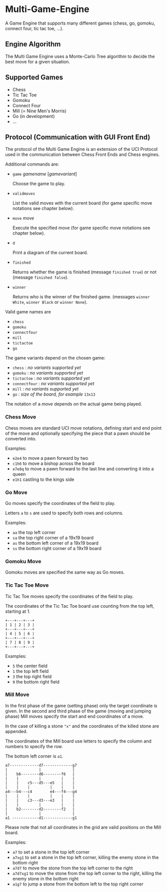 # Multi-Game-Engine
A Game Engine that supports many different games (chess, go, gomoku, connect four, tic tac toe, ...).

## Engine Algorithm

The Multi Game Engine uses a Monte-Carlo Tree algorithm to decide the best move for a given situation.


## Supported Games

* Chess
* Tic Tac Toe
* Gomoku
* Connect Four
* Mill (= Nine Men's Morris)
* Go (in development)
* ...

## Protocol (Communication with GUI Front End)

The protocol of the Multi Game Engine is an extension of the UCI Protocol used in the communication between Chess Front Ends and Chess engines.

Additional commands are:
* `game` *gamename* [*gamevariant*]

  Choose the game to play.
* `validmoves`

  List the valid moves with the current board (for game specific move notations see chapter below).
* `move` *move*

  Execute the specified move (for game specific move notations see chapter below).
* `d`

  Print a diagram of the current board.
* `finished`

  Returns whether the game is finished (message `finished true`) or not (message `finished false`).
* `winner`

  Returns who is the winner of the finished game. (messages `winner White`, `winner Black` or `winner None`).

Valid game names are
* `chess`
* `gomoku`
* `connectfour`
* `mill`
* `tictactoe`
* `go`

The game variants depend on the chosen game:
* `chess` : *no variants supported yet*
* `gomoku` : *no variants supported yet*
* `tictactoe` : *no variants supported yet*
* `connectfour` : *no variants supported yet*
* `mill` : *no variants supported yet*
* `go` : *size of the board, for example* `13x13`

The notation of a *move* depends on the actual game being played.

### Chess Move 

Chess moves are standard UCI move notations, defining start and end point of the move and optionally specifying the piece that a pawn should be converted into.

Examples:
* `e2e4` to move a pawn forward by two
* `c1h6` to move a bishop across the board
* `e7e8q` to move a pawn forward to the last line and converting it into a queen
* `e1h1` castling to the kings side

### Go  Move 

Go moves specify the coordinates of the field to play.

Letters `a` to `s` are used to specify both rows and columns.

Examples:
* `aa` the top left corner
* `sa` the top right corner of a 19x19 board
* `as` the bottom left corner of a 19x19 board
* `ss` the bottom right corner of a 19x19 board

### Gomoku Move 

Gomoku moves are specified the same way as Go moves.

### Tic Tac Toe Move 

Tic Tac Toe moves specify the coordinates of the field to play.

The coordinates of the Tic Tac Toe board use counting from the top left, starting at 1.

```
+---+---+---+
| 1 | 2 | 3 |
+---+---+---+
| 4 | 5 | 6 |
+---+---+---+
| 7 | 8 | 9 |
+---+---+---+
```

Examples:
* `5` the center field
* `1` the top left field
* `3` the top right field
* `9` the bottom right field

### Mill Move

In the first phase of the game (setting phase) only the target coordinate is given.
In the second and third phase of the game (moving and jumping phase) Mill moves specify the start and end coordinates of a move.

In the case of killing a stone `"x"` and the coordinates of the killed stone are appended.

The coordinates of the Mill board use letters to specify the column and numbers to specify the row.

The bottom left corner is `a1`.

```
a7-------------d7-------------g7
|              |              |
|    b6--------d6--------f6   |
|    |         |         |    |
|    |    c5---d5---e5   |    |
|    |    |         |    |    |
a4---b4---c4        e4---f4---g4
|    |    |         |    |    |
|    |    c3---d3---e3   |    |
|    |         |         |    |
|    b2--------d2--------f2   |
|              |              |
a1 ------------d1-------------g1
```

Please note that not all coordinates in the grid are valid positions on the Mill board.

Examples:
* `a7` to set a stone in the top left corner
* `a7xg1` to set a stone in the top left corner, killing the enemy stone in the bottom right
* `a7d7` to move the stone from the top left corner to the right
* `a7d7xg1` to move the stone from the top left corner to the right, killing the enemy stone in the bottom right
* `a1g7` to jump a stone from the bottom left to the top right corner



